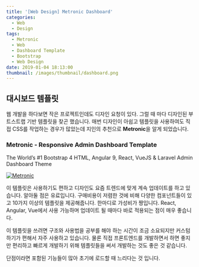 ```yaml
---
title: '[Web Design] Metronic Dashboard'
categories:
  - Web
  - Design
tags:
  - Metronic
  - Web
  - Dashboard Template
  - Bootstrap
  - Web Design
date: 2019-01-04 18:13:00
thumbnail: /images/thumbnail/dashboard.png
---
```


## 대시보드 템플릿

웹 개발을 하다보면 작은 프로젝트인데도 디자인 요청이 있다. 그럴 때 마다 디자인된 부트스트랩 기반 템플릿을 찾곤 했습니다. 매번 디자인이 아쉽고 템플릿을 사용하여도 직접 CSS를 작업하는 경우가 많았는데 지인의 추천으로 **Metronic**을 알게 되었습니다.

### Metronic - Responsive Admin Dashboard Template

The World’s #1 Bootstrap 4 HTML, Angular 9, React, VueJS & Laravel Admin Dashboard Theme

[![Metronic](/images/metronic.png)](https://keenthemes.com/metronic/)

이 템플릿은 사용하기도 편하고 디자인도 요즘 트렌드에 맞게 계속 업데이트를 하고 있습니다. 알아둘 점은 유료입니다. 구매비용이 저렴한 것에 비해 다양한 컴포넌트들이 있고 10가지 이상의 템플릿을 제공해줍니다. 한마디로 가성비가 짱입니다. React, Angular, Vue에서 사용 가능하며 업데이트 될 때마다 바로 적용되는 점이 매우 좋습니다.

이 템플릿을 쓰려면 구조와 사용법을 공부를 해야 하는 시간이 조금 소요되지만 커스텀하기가 편해서 자주 사용하고 있습니다. 물론 직접 프론트엔드를 개발하면서 하면 좋지만 편리하고 빠르게 개발하기 위해 템플릿들을 써서 개발하는 것도 좋은 것 같습니다.

단점이라면 포함된 기능들이 많아 초기에 로드할 때 느리다는 것 입니다.
